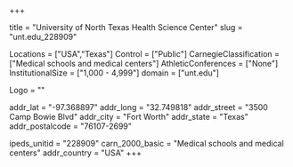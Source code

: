 
+++

title = "University of North Texas Health Science Center"
slug = "unt.edu_228909"

Locations = ["USA","Texas"]
Control = ["Public"]
CarnegieClassification = ["Medical schools and medical centers"]
AthleticConferences = ["None"]
InstitutionalSize = ["1,000 - 4,999"]
domain = ["unt.edu"]

Logo = ""

addr_lat = "-97.368897"
addr_long = "32.749818"
addr_street = "3500 Camp Bowie Blvd"
addr_city = "Fort Worth"
addr_state = "Texas"
addr_postalcode = "76107-2699"

ipeds_unitid = "228909"
carn_2000_basic = "Medical schools and medical centers"
addr_country = "USA"
+++
    
